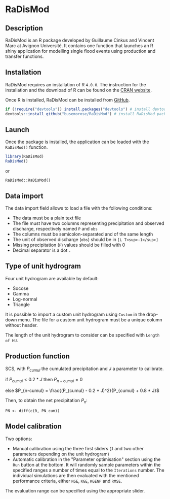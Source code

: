 # RaDisMod

## Description

RaDisMod is an R package developed by Guillaume Cinkus and Vincent Marc at Avignon Université. It contains one function that launches an R shiny application for modelling single flood events using production and transfer functions.

## Installation

RaDisMod requires an installation of R `4.0.0`. The instruction for the installation and the download of R can be found on the [CRAN website](https://cran.r-project.org/).

Once R is installed, RaDisMod can be installed from [GitHub](https://github.com/busemorose/RaDisMod).

``` r
if (!require("devtools")) install.packages("devtools") # install devtools package if needed
devtools::install_github("busemorose/RaDisMod") # install RaDisMod package
```
## Launch

Once the package is installed, the application can be loaded with the `RaDisMod()` function.

``` r
library(RaDisMod)
RaDisMod()
```

or

```
RaDisMod::RaDisMod()
```

## Data import

The data import field allows to load a file with the following conditions:

-   The data must be a plain text file
-   The file must have two columns representing precipitation and observed discharge, respectively named `P` and `obs`
-   The columns must be semicolon-separated and of the same length
-   The unit of observed discharge (`obs`) should be in `[L T<sup>-1</sup>]`
-   Missing precipitation (`P`) values should be filled with 0
-   Decimal separator is a dot `.`

## Type of unit hydrogram

Four unit hydrogram are available by default:

- Socose
- Gamma
- Log-normal
- Triangle

It is possible to import a custom unit hydrogram using `Custom` in the drop-down menu. The file for a custom unit hydrogram must be a unique column without header.

The length of the unit hydrogram to consider can be specified with `Length of HU`.

## Production function

SCS, with $P_{cumul}$ the cumulated precipitation and $J$ a parameter to calibrate.

if $P_{cumul} < 0.2 * J$ then $P_{n-cumul} = 0$

else $P_{n-cumul} = \frac{(P_{cumul} - 0.2 * J)^2}{P_{cumul} + 0.8 * J}$

Then, to obtain the net precipitation $P_n$:

```
PN <- diff(c(0, PN_cum))
```

## Model calibration

Two options:

- Manual calibration using the three first sliders (`J` and two other parameters depending on the unit hydrogram)
- Automatic calibration in the "Parameter optimisation" section using the `Run` button at the bottom. It will randomly sample parameters within the specified ranges a number of times equal to the `Iterations` number. The individual simulations are then evaluated with the mentioned performance criteria, either `NSE`, `KGE`, `KGENP` and `RMSE`.

The evaluation range can be specified using the appropriate slider.





